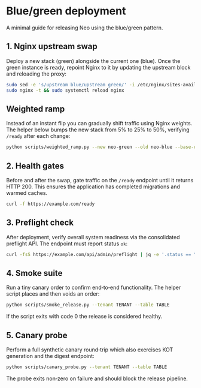 # Blue/green deployment

A minimal guide for releasing Neo using the blue/green pattern.

## 1. Nginx upstream swap
Deploy a new stack (green) alongside the current one (blue). Once the green
instance is ready, repoint Nginx to it by updating the upstream block and
reloading the proxy:

```bash
sudo sed -e 's/upstream blue/upstream green/' -i /etc/nginx/sites-available/neo.conf
sudo nginx -t && sudo systemctl reload nginx
```

## Weighted ramp
Instead of an instant flip you can gradually shift traffic using Nginx
weights. The helper below bumps the new stack from 5% to 25% to 50%, verifying
`/ready` after each change:

```bash
python scripts/weighted_ramp.py --new neo-green --old neo-blue --base-url https://example.com
```

## 2. Health gates
Before and after the swap, gate traffic on the `/ready` endpoint until it
returns HTTP 200. This ensures the application has completed migrations and
warmed caches.

```bash
curl -f https://example.com/ready
```

## 3. Preflight check
After deployment, verify overall system readiness via the consolidated preflight
API. The endpoint must report status `ok`:

```bash
curl -fsS https://example.com/api/admin/preflight | jq -e '.status == "ok"'
```

## 4. Smoke suite
Run a tiny canary order to confirm end‑to‑end functionality. The helper script
places and then voids an order:

```bash
python scripts/smoke_release.py --tenant TENANT --table TABLE
```

If the script exits with code 0 the release is considered healthy.

## 5. Canary probe
Perform a full synthetic canary round‑trip which also exercises KOT generation
and the digest endpoint:

```bash
python scripts/canary_probe.py --tenant TENANT --table TABLE
```

The probe exits non‑zero on failure and should block the release pipeline.
